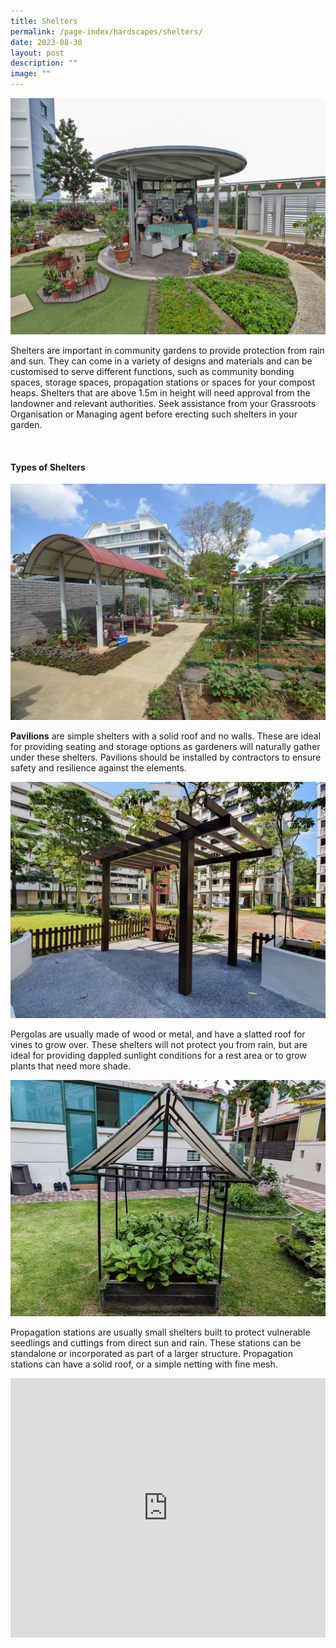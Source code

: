 ```yaml
---
title: Shelters
permalink: /page-index/hardscapes/shelters/
date: 2023-08-30
layout: post
description: ""
image: ""
---
```

<section>
<img title="A shelter being used as a community bonding space. Photo by Jacqueline Chua." src="/images/Hardscapes/Shelter_JacChua%20(3).jpg">
<p>Shelters are important in community gardens to provide protection from rain and sun. They can come in a variety of designs and materials and can be customised to serve different functions, such as community bonding spaces, storage spaces, propagation stations or spaces for your compost heaps. Shelters that are above 1.5m in height will need approval from the landowner and relevant authorities. Seek assistance from your Grassroots Organisation or Managing agent before erecting such shelters in your garden.</p>
</section>
<br>
<section>
<h4>Types of Shelters</h4>
<img title="A pavilion with a resting area in a Community Garden. Photo by Jacqueline Chua." src="/images/Hardscapes/shelter_jacchua.jpg">
<p><b>Pavilions</b> are simple shelters with a solid roof and no walls. These are ideal for providing seating and storage options as gardeners will naturally gather under these shelters. Pavilions should be installed by contractors to ensure safety and resilience against the elements.</p> 
<img title="A wooden pergola for climbing plants. Photo by Jacqueline Chua." src="/images/Hardscapes/Trellis%20(2).jpg">
<p>Pergolas are usually made of wood or metal, and have a slatted roof for vines to grow over. These shelters will not protect you from rain, but are ideal for providing dappled sunlight conditions for a rest area or to grow plants that need more shade.</p> 
<img title="A propagation station made of PVC pipes and plastic sheets. Photo by Jacqueline Chua." src="/images/Hardscapes/Shelter_JacChua%20(1).jpg">
<p>Propagation stations are usually small shelters built to protect vulnerable seedlings and cuttings from direct sun and rain. These stations can be standalone or incorporated as part of a larger structure. Propagation stations can have a solid roof, or a simple netting with fine mesh.</p>  
	<iframe width="100%" height="415" src="https://www.youtube.com/embed/AYcnBctE27M?si=aiSLJPeQh4RDnSWR" title="YouTube video player" frameborder="0" allow="accelerometer; autoplay; clipboard-write; encrypted-media; gyroscope; picture-in-picture; web-share" allowfullscreen=""></iframe>	<br>
	<br>
</section>